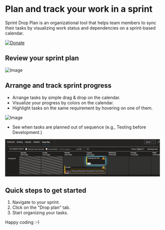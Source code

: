 # Plan and track your work in a sprint #

Sprint Drop Plan is an organizational tool that helps team members to sync their tasks by visualizing work status and dependencies on a sprint-based calendar.

[![Donate](images/donate.png)](https://www.paypal.me/yanivsegev/5)

## Review your sprint plan ##

![Image](images/DropPlan.PNG)

## Arrange and track sprint progress ##

- Arrange tasks by simple drag & drop on the calendar.
- Visualize your progress by colors on the calendar.
- Highlight tasks on the same requirement by hovering on one of them.

![Image](images/DropPlanWithHelp.PNG)

- See when tasks are planned out of sequence (e.g., Testing before Development.)

![Image](images/DropPlanWithWarningsInDarkTheme.png)

## Quick steps to get started ##

1. Navigate to your sprint.
2. Click on the "Drop plan" tab.
3. Start organizing your tasks.

Happy coding :-)